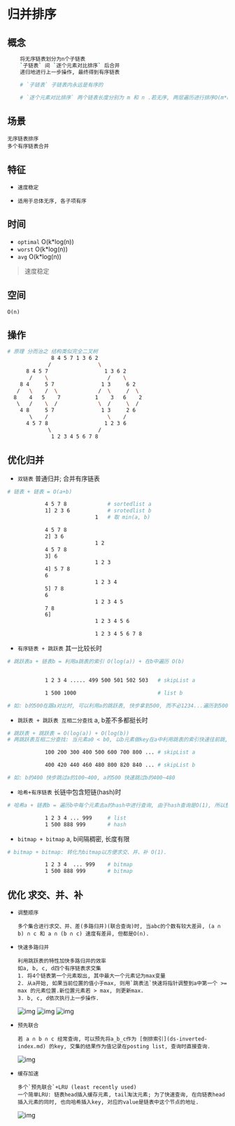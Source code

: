 # 归并排序

## 概念

```bash
    将无序链表划分为n个子链表
    `子链表` 间 `逐个元素对比排序` 后合并
    递归地进行上一步操作, 最终得到有序链表

    # `子链表` 子链表内永远是有序的  

    # `逐个元素对比排序` 两个链表长度分别为 m 和 n .若无序, 两层遍历进行排序O(m*n); 若有序, 逐个元素对比, 将较小的元素push到新链表 `O(m+n)`  
```

## 场景

    无序链表排序
    多个有序链表合并

## 特征

- `速度稳定`

- `适用于总体无序, 各子项有序`

## 时间

- `optimal` O(k*log(n))
- `worst` O(k*log(n))
- `avg` O(k*log(n))

> 速度稳定

## 空间

    O(n)

## 操作

```bash
# 原理 分而治之 结构类似完全二叉树
              8 4 5 7 1 3 6 2
             /               \
      8 4 5 7                  1 3 6 2
       /    \                   /    \
    8 4     5 7               1 3     6 2
   /   \    /  \             /  \     /  \
  8    4   5    7           1    3   6    2
   \   /    \  /             \  /     \  /
    4 8     5 7               1 3     2 6
       \    /                   \    /
      4 5 7 8                  1 2 3 6
             \               /
              1 2 3 4 5 6 7 8
```

## 优化归并

- `双链表` 普通归并; 合并有序链表

```bash
# 链表 + 链表 = O(a+b)

            4 5 7 8             # sortedlist a
            1] 2 3 6            # srotedlist b
                            1   # 取 min(a, b)

            4 5 7 8
            2] 3 6
                            1 2
            4 5 7 8
            3] 6
                            1 2 3
            4] 5 7 8
            6
                            1 2 3 4
            5] 7 8
            6
                            1 2 3 4 5
            7 8
            6]
                            1 2 3 4 5 6

                            1 2 3 4 5 6 7 8
```

- `有序链表 + 跳跃表` 其一比较长时

```bash
# 跳跃表a + 链表b = 利用a跳表的索引 O(log(a)) + 在b中遍历 O(b)


            1 2 3 4 ..... 499 500 501 502 503   # skipList a

            1 500 1000                          # list b

# 如: b的500在跟a对比时, 可以利用a的跳跃表, 快步拿到500, 而不必1234...遍历到500
```

- `跳跃表 + 跳跃表 互相二分查找` a, b差不多都挺长时

```bash
# 跳跃表 + 跳跃表 = O(log(a)) + O(log(b))
# 两跳跃表互相二分查找: 当元素a0 < b0, 以b元素做key在a中利用跳表的索引快速往前跳, 反之亦然. O(log(min(a, b)))

            100 200 300 400 500 600 700 800 ... # skipList a

            400 420 440 460 480 800 820 840 ... # skipList b

# 如: b的400 快步跳过a的100~400, a的500 快速跳过b的400~480
```

- `哈希+有序链表` 长链中包含短链(hash)时

```bash
# 哈希a + 链表b = 遍历b中每个元素去a的hash中进行查询, 由于hash查询是O(1), 所以整体是O(b)

            1 2 3 4 ... 999     # list
            1 500 888 999       # hash
```


- `bitmap + bitmap` a, b间隔稠密, 长度有限

```bash
# bitmap + bitmap: 转化为bitmap以方便求交、并、补 O(1).

            1 2 3 4  ... 999    # bitmap
            1 500 888 999       # bitmap
```


## 优化 求交、并、补

- `调整顺序`

      多个集合进行求交、并、差(多路归并)(联合查询)时, 当abc的个数有较大差异, (a ∩ b) ∩ c 和 a ∩ (b ∩ c) 速度有差异, 但都是O(n).

- `快速多路归并`

      利用跳跃表的特性加快多路归并的效率
      如a, b, c, d四个有序链表求交集
      1. 将4个链表第一个元素取出, 其中最大一个元素记为max变量
      2. 从a开始, 如果当前位置的值小于max, 则用`跳表法`快速将指针调整到a中第一个 >= max 的元素位置.新位置元素若 > max, 则更新max.
      3. b, c, d依次执行上一步操作.

    ![img](res/merge-sort-col1.png)
    ![img](res/merge-sort-col2.png)
    ![img](res/merge-sort-col3.png)

- `预先联合`

      若 a ∩ b ∩ c 经常查询, 可以预先将a_b_c作为 [倒排索引](ds-inverted-index.md) 的key, 交集的结果作为值记录在posting list, 查询时直接查询.

    ![img](res/merge-sort-op3.png)

- `缓存加速`

      多个`预先联合`+LRU (least recently used)
      一个简单LRU: 链表head插入缓存元素, tail淘汰元素; 为了快速查询, 在向链表head插入元素的同时, 也向哈希插入key, 对应的value是链表中这个节点的地址.

    ![img](res/merge-sort-op4.png)
